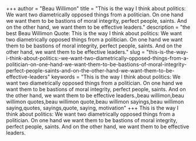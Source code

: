 +++
author = "Beau Willimon"
title = "This is the way I think about politics: We want two diametrically opposed things from a politician. On one hand we want them to be bastions of moral integrity, perfect people, saints. And on the other hand, we want them to be effective leaders."
description = "the best Beau Willimon Quote: This is the way I think about politics: We want two diametrically opposed things from a politician. On one hand we want them to be bastions of moral integrity, perfect people, saints. And on the other hand, we want them to be effective leaders."
slug = "this-is-the-way-i-think-about-politics:-we-want-two-diametrically-opposed-things-from-a-politician-on-one-hand-we-want-them-to-be-bastions-of-moral-integrity-perfect-people-saints-and-on-the-other-hand-we-want-them-to-be-effective-leaders"
keywords = "This is the way I think about politics: We want two diametrically opposed things from a politician. On one hand we want them to be bastions of moral integrity, perfect people, saints. And on the other hand, we want them to be effective leaders.,beau willimon,beau willimon quotes,beau willimon quote,beau willimon sayings,beau willimon saying,quotes, sayings,quote, saying, motivation"
+++
This is the way I think about politics: We want two diametrically opposed things from a politician. On one hand we want them to be bastions of moral integrity, perfect people, saints. And on the other hand, we want them to be effective leaders.
